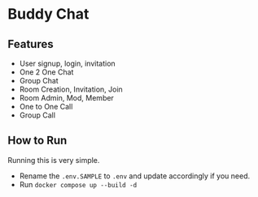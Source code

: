 # Buddy Chat

## Features

* User signup, login, invitation
* One 2 One Chat
* Group Chat
* Room Creation, Invitation, Join
* Room Admin, Mod, Member
* One to One Call
* Group Call

## How to Run

Running this is very simple.

* Rename the `.env.SAMPLE` to `.env` and update accordingly if you need.
* Run `docker compose up --build -d`
